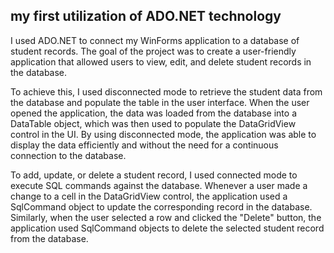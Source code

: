 ## my first utilization of ADO.NET technology
I used ADO.NET to connect my WinForms application to a database of student records. The goal of the project was to create a user-friendly application that allowed users to view, edit, and delete student records in the database.

To achieve this, I used disconnected mode to retrieve the student data from the database and populate the table in the user interface. When the user opened the application, the data was loaded from the database into a DataTable object, which was then used to populate the DataGridView control in the UI. By using disconnected mode, the application was able to display the data efficiently and without the need for a continuous connection to the database.

To add, update, or delete a student record, I used connected mode to execute SQL commands against the database. Whenever a user made a change to a cell in the DataGridView control, the application used a SqlCommand object to update the corresponding record in the database. Similarly, when the user selected a row and clicked the "Delete" button, the application used SqlCommand objects to delete the selected student record from the database.

